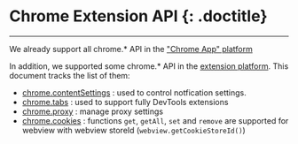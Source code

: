 # Chrome Extension API {: .doctitle}
---

We already support all chrome.* API in the ["Chrome App" platform](https://developer.chrome.com/apps/api_index)

In addition, we supported some chrome.* API in the [extension platform](https://developer.chrome.com/extensions/api_index). This document tracks the list of them:

* [chrome.contentSettings](https://developer.chrome.com/extensions/contentSettings) : used to control notfication settings.
* [chrome.tabs](https://developer.chrome.com/extensions/tabs) : used to support fully DevTools extensions
* [chrome.proxy](https://developer.chrome.com/extensions/proxy) : manage proxy settings
* [chrome.cookies](https://developer.chrome.com/extensions/cookies) : functions `get`, `getAll`, `set` and `remove` are supported for webview with webview storeId (`webview.getCookieStoreId()`)